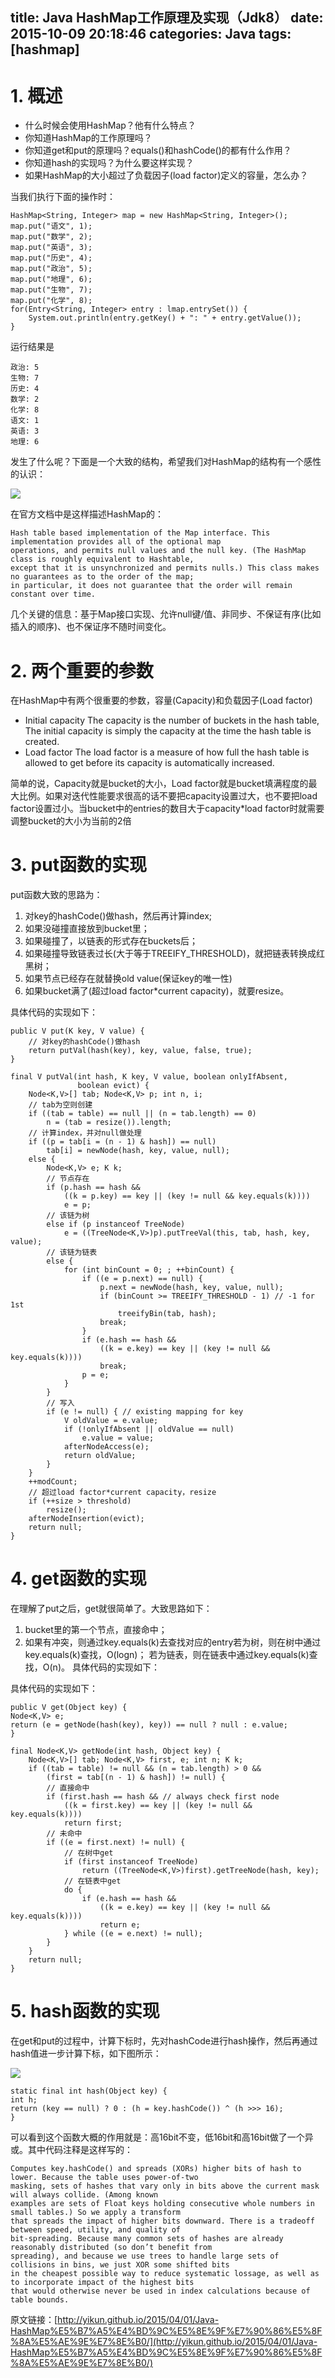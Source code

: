 title: Java HashMap工作原理及实现（Jdk8）
date: 2015-10-09 20:18:46
categories: Java
tags: [hashmap]
---

# 1. 概述

- 什么时候会使用HashMap？他有什么特点？
- 你知道HashMap的工作原理吗？
- 你知道get和put的原理吗？equals()和hashCode()的都有什么作用？
- 你知道hash的实现吗？为什么要这样实现？
- 如果HashMap的大小超过了负载因子(load factor)定义的容量，怎么办？

当我们执行下面的操作时：

	HashMap<String, Integer> map = new HashMap<String, Integer>();
	map.put("语文", 1);
	map.put("数学", 2);
	map.put("英语", 3);
	map.put("历史", 4);
	map.put("政治", 5);
	map.put("地理", 6);
	map.put("生物", 7);
	map.put("化学", 8);
	for(Entry<String, Integer> entry : lmap.entrySet()) {
		System.out.println(entry.getKey() + ": " + entry.getValue());
	}

运行结果是

	政治: 5
	生物: 7
	历史: 4
	数学: 2
	化学: 8
	语文: 1
	英语: 3
	地理: 6

发生了什么呢？下面是一个大致的结构，希望我们对HashMap的结构有一个感性的认识：

![](/img/hashmap-run.png)

在官方文档中是这样描述HashMap的：

	Hash table based implementation of the Map interface. This implementation provides all of the optional map
	operations, and permits null values and the null key. (The HashMap class is roughly equivalent to Hashtable,
	except that it is unsynchronized and permits nulls.) This class makes no guarantees as to the order of the map;
	in particular, it does not guarantee that the order will remain constant over time.

几个关键的信息：基于Map接口实现、允许null键/值、非同步、不保证有序(比如插入的顺序)、也不保证序不随时间变化。

# 2. 两个重要的参数
在HashMap中有两个很重要的参数，容量(Capacity)和负载因子(Load factor)

- Initial capacity The capacity is the number of buckets in the hash table, The initial capacity is simply the capacity at the time the hash table is created.
- Load factor The load factor is a measure of how full the hash table is allowed to get before its capacity is automatically increased.

简单的说，Capacity就是bucket的大小，Load factor就是bucket填满程度的最大比例。如果对迭代性能要求很高的话不要把capacity设置过大，也不要把load factor设置过小。当bucket中的entries的数目大于capacity*load factor时就需要调整bucket的大小为当前的2倍

# 3. put函数的实现
put函数大致的思路为：

1. 对key的hashCode()做hash，然后再计算index;
2. 如果没碰撞直接放到bucket里；
3. 如果碰撞了，以链表的形式存在buckets后；
4. 如果碰撞导致链表过长(大于等于TREEIFY_THRESHOLD)，就把链表转换成红黑树；
5. 如果节点已经存在就替换old value(保证key的唯一性)
6. 如果bucket满了(超过load factor*current capacity)，就要resize。

具体代码的实现如下：


	public V put(K key, V value) {
	    // 对key的hashCode()做hash
	    return putVal(hash(key), key, value, false, true);
	}
	
	final V putVal(int hash, K key, V value, boolean onlyIfAbsent,
	               boolean evict) {
	    Node<K,V>[] tab; Node<K,V> p; int n, i;
	    // tab为空则创建
	    if ((tab = table) == null || (n = tab.length) == 0)
	        n = (tab = resize()).length;
	    // 计算index，并对null做处理
	    if ((p = tab[i = (n - 1) & hash]) == null)
	        tab[i] = newNode(hash, key, value, null);
	    else {
	        Node<K,V> e; K k;
	        // 节点存在
	        if (p.hash == hash &&
	            ((k = p.key) == key || (key != null && key.equals(k))))
	            e = p;
	        // 该链为树
	        else if (p instanceof TreeNode)
	            e = ((TreeNode<K,V>)p).putTreeVal(this, tab, hash, key, value);
	        // 该链为链表
	        else {
	            for (int binCount = 0; ; ++binCount) {
	                if ((e = p.next) == null) {
	                    p.next = newNode(hash, key, value, null);
	                    if (binCount >= TREEIFY_THRESHOLD - 1) // -1 for 1st
	                        treeifyBin(tab, hash);
	                    break;
	                }
	                if (e.hash == hash &&
	                    ((k = e.key) == key || (key != null && key.equals(k))))
	                    break;
	                p = e;
	            }
	        }
	        // 写入
	        if (e != null) { // existing mapping for key
	            V oldValue = e.value;
	            if (!onlyIfAbsent || oldValue == null)
	                e.value = value;
	            afterNodeAccess(e);
	            return oldValue;
	        }
	    }
	    ++modCount;
	    // 超过load factor*current capacity，resize
	    if (++size > threshold)
	        resize();
	    afterNodeInsertion(evict);
	    return null;
	}

# 4. get函数的实现
在理解了put之后，get就很简单了。大致思路如下：

1. bucket里的第一个节点，直接命中；
2. 如果有冲突，则通过key.equals(k)去查找对应的entry若为树，则在树中通过key.equals(k)查找，O(logn)；
若为链表，则在链表中通过key.equals(k)查找，O(n)。
具体代码的实现如下：

具体代码的实现如下：

	public V get(Object key) {
    Node<K,V> e;
    return (e = getNode(hash(key), key)) == null ? null : e.value;
	}
	
	final Node<K,V> getNode(int hash, Object key) {
	    Node<K,V>[] tab; Node<K,V> first, e; int n; K k;
	    if ((tab = table) != null && (n = tab.length) > 0 &&
	        (first = tab[(n - 1) & hash]) != null) {
	        // 直接命中
	        if (first.hash == hash && // always check first node
	            ((k = first.key) == key || (key != null && key.equals(k))))
	            return first;
	        // 未命中
	        if ((e = first.next) != null) {
	            // 在树中get
	            if (first instanceof TreeNode)
	                return ((TreeNode<K,V>)first).getTreeNode(hash, key);
	            // 在链表中get
	            do {
	                if (e.hash == hash &&
	                    ((k = e.key) == key || (key != null && key.equals(k))))
	                    return e;
	            } while ((e = e.next) != null);
	        }
	    }
	    return null;
	}

# 5. hash函数的实现
在get和put的过程中，计算下标时，先对hashCode进行hash操作，然后再通过hash值进一步计算下标，如下图所示：

![](/img/hash-hashmap.png)

	static final int hash(Object key) {
    int h;
    return (key == null) ? 0 : (h = key.hashCode()) ^ (h >>> 16);
	}

可以看到这个函数大概的作用就是：高16bit不变，低16bit和高16bit做了一个异或。其中代码注释是这样写的：

	Computes key.hashCode() and spreads (XORs) higher bits of hash to lower. Because the table uses power-of-two
	masking, sets of hashes that vary only in bits above the current mask will always collide. (Among known 
	examples are sets of Float keys holding consecutive whole numbers in small tables.) So we apply a transform 
	that spreads the impact of higher bits downward. There is a tradeoff between speed, utility, and quality of 
	bit-spreading. Because many common sets of hashes are already reasonably distributed (so don’t benefit from 
	spreading), and because we use trees to handle large sets of collisions in bins, we just XOR some shifted bits 
	in the cheapest possible way to reduce systematic lossage, as well as to incorporate impact of the highest bits
	that would otherwise never be used in index calculations because of table bounds.



原文链接：[http://yikun.github.io/2015/04/01/Java-HashMap%E5%B7%A5%E4%BD%9C%E5%8E%9F%E7%90%86%E5%8F%8A%E5%AE%9E%E7%8E%B0/](http://yikun.github.io/2015/04/01/Java-HashMap%E5%B7%A5%E4%BD%9C%E5%8E%9F%E7%90%86%E5%8F%8A%E5%AE%9E%E7%8E%B0/)